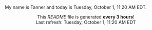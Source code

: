 My name is Tanner and today is Tuesday, October 1, 11:20 AM EDT.

<p align="center">This <i>README</i> file is generated <b>every 3 hours</b>!</br>Last refresh: Tuesday, October 1, 11:20 AM EDT<br /></p>
